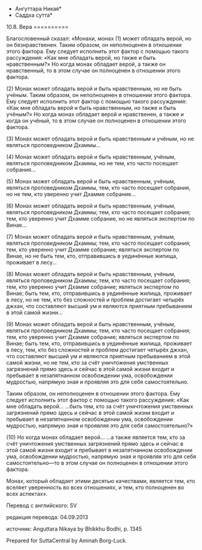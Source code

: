 * Ангуттара Никая*
* Саддха сутта*

10\.8\. Вера
\=\=\=\=\=\=\=\=\=\=

Благословенный сказал: «Монахи, монах \(1\) может обладать верой, но он безнравственен\. Таким образом, он неполноценен в отношении этого фактора\. Ему следует исполнить этот фактор с помощью такого рассуждения: «Как мне обладать верой, но также и быть нравственным?» Но когда монах обладает верой, а также он нравственный, то в этом случае он полноценен в отношении этого фактора\.

\(2\) Монах может обладать верой и быть нравственным, но не быть учёным\. Таким образом, он неполноценен в отношении этого фактора\. Ему следует исполнить этот фактор с помощью такого рассуждения: «Как мне обладать верой и быть нравственным, но также и быть учёным?» Но когда монах обладает верой и нравственен, а также и когда он учёный, то в этом случае он полноценен в отношении этого фактора\.

\(3\) Монах может обладать верой и быть нравственным и учёным, но не являться проповедником Дхаммы…

\(4\) Монах может обладать верой и быть нравственным, учёным, являться проповедником Дхаммы, но не тем, кто часто посещает собрания…

\(5\) Монах может обладать верой и быть нравственным, учёным, являться проповедником Дхаммы, тем, кто часто посещает собрания, но не тем, кто уверенно учит Дхамме собрание…

\(6\) Монах может обладать верой и быть нравственным, учёным, являться проповедником Дхаммы; тем, кто часто посещает собрания; тем, кто уверенно учит Дхамме собрание, но не являться экспертом по Винае…

\(7\) Монах может обладать верой и быть нравственным, учёным, являться проповедником Дхаммы; тем, кто часто посещает собрания; тем, кто уверенно учит Дхамме собрание; являться экспертом по Винае, но не быть тем, кто, отправившись в уединённые жилища, проживает в лесу…

\(8\) Монах может обладать верой и быть нравственным, учёным, являться проповедником Дхаммы; тем, кто часто посещает собрания; тем, кто уверенно учит Дхамме собрание; являться экспертом по Винае; быть тем, кто, отправившись в уединённые жилища, проживает в лесу, но не тем, кто без сложностей и проблем достигает четырёх джхан, что составляют высший ум и являются приятным пребыванием в этой самой жизни…

\(9\) Монах может обладать верой и быть нравственным, учёным, являться проповедником Дхаммы; тем, кто часто посещает собрания; тем, кто уверенно учит Дхамме собрание; являться экспертом по Винае; быть тем, кто, отправившись в уединённые жилища, проживает в лесу, тем, кто без сложностей и проблем достигает четырёх джхан, что составляют высший ум и являются приятным пребыванием в этой самой жизни, но не тем, кто за счёт уничтожения умственных загрязнений прямо здесь и сейчас в этой самой жизни входит и пребывает в незапятнанном освобождении ума, освобождении мудростью, напрямую зная и проявляя это для себя самостоятельно\.

Таким образом, он неполноценен в отношении этого фактора\. Ему следует исполнить этот фактор с помощью такого рассуждения: «Как мне обладать верой… …быть тем, кто за счёт уничтожения умственных загрязнений прямо здесь и сейчас в этой самой жизни входит и пребывает в незапятнанном освобождении ума, освобождении мудростью, напрямую зная и проявляя это для себя самостоятельно?»

\(10\) Но когда монах обладает верой… …а также является тем, кто за счёт уничтожения умственных загрязнений прямо здесь и сейчас в этой самой жизни входит и пребывает в незапятнанном освобождении ума, освобождении мудростью, напрямую зная и проявляя это для себя самостоятельно—то в этом случае он полноценен в отношении этого фактора\.

Монах, который обладает этими десятью качествами, является тем, кто вселяет уверенность во всех отношениях, и тем, кто полноценен во всех аспектах»\.

Перевод с английского: SV

редакция перевода: 04\.09\.2013

источник: Anguttara Nikaya by Bhikkhu Bodhi, p\. 1345

Prepared for SuttaCentral by Aminah Borg\-Luck\.